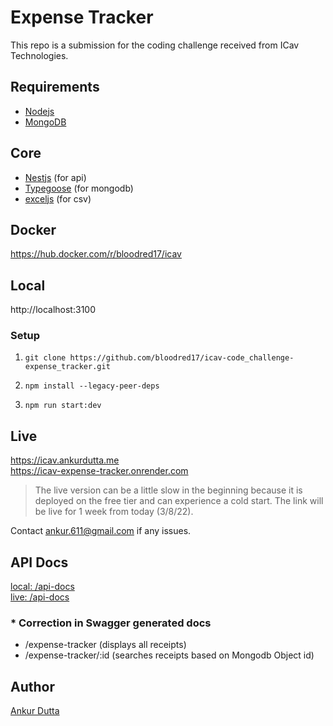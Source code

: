 # Expense Tracker

This repo is a submission for the coding challenge received from ICav Technologies.

## Requirements

- [Nodejs](https://nodejs.org/en/)
- [MongoDB](https://www.mongodb.com/)

## Core

- [Nestjs](https://nestjs.com/) (for api)
- [Typegoose](https://typegoose.github.io/typegoose/) (for mongodb)
- [exceljs](https://github.com/exceljs/exceljs) (for csv)

## Docker

https://hub.docker.com/r/bloodred17/icav

## Local

http://localhost:3100

### Setup

1. `git clone https://github.com/bloodred17/icav-code_challenge-expense_tracker.git`

2. `npm install --legacy-peer-deps`

3. `npm run start:dev`

## Live

https://icav.ankurdutta.me <br>
https://icav-expense-tracker.onrender.com <br>

> The live version can be a little slow in the beginning because it is deployed on the free tier and can experience a cold start. The link will be live for 1 week from today (3/8/22).

Contact ankur.611@gmail.com if any issues.

## API Docs

[local: /api-docs](http://localhost:3100/api-docs) <br>
[live: /api-docs](https://icav-expense-tracker.onrender.com/api-docs) <br>

### * Correction in Swagger generated docs

 - /expense-tracker (displays all receipts)
 - /expense-tracker/:id (searches receipts based on Mongodb Object id)


## Author

[Ankur Dutta](https://github.com/bloodred17)
